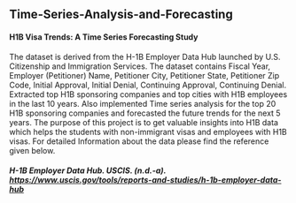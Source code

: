 ## Time-Series-Analysis-and-Forecasting
#### H1B Visa Trends: A Time Series Forecasting Study

The dataset is derived from the H-1B Employer Data Hub launched by U.S. Citizenship and Immigration Services.
The dataset contains Fiscal Year, Employer (Petitioner) Name,	Petitioner City,	Petitioner State,	Petitioner Zip Code,	Initial Approval,	Initial Denial,	Continuing Approval,	Continuing Denial.
Extracted top H1B sponsoring companies and top cities with H1B employees in the last 10 years. Also implemented Time series analysis for the top 20 H1B sponsoring companies and forecasted the future trends for the next 5 years.
The purpose of this project is to get valuable insights into H1B data which helps the students with non-immigrant visas and employees with H1B visas.
For detailed Information about the data please find the reference given below.
##### H-1B Employer Data Hub. USCIS. (n.d.-a). https://www.uscis.gov/tools/reports-and-studies/h-1b-employer-data-hub
